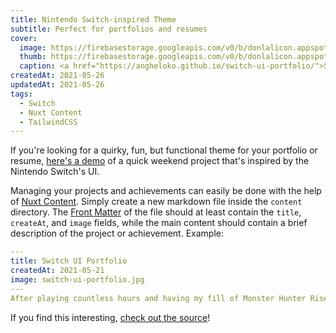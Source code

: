 ```yaml
---
title: Nintendo Switch-inspired Theme
subtitle: Perfect for portfolios and resumes
cover:
  image: https://firebasestorage.googleapis.com/v0/b/donlalicon.appspot.com/o/Screenshot_2021-05-26%20Switch%20UI%20Portfolio%20by%20Don%20Lalicon.png?alt=media&token=349cd894-3040-41e9-9e1e-8a72a38d7741
  thumb: https://firebasestorage.googleapis.com/v0/b/donlalicon.appspot.com/o/nintendo-switch.jpg?alt=media&token=0a6f2e31-1f9a-45c4-ad92-f87598f90c13
  caption: <a href="https://angheloko.github.io/switch-ui-portfolio/">Switch UI Portfolio</a>
createdAt: 2021-05-26
updatedAt: 2021-05-26
tags:
  - Switch
  - Nuxt Content
  - TailwindCSS
---
```


If you're looking for a quirky, fun, but functional theme for your portfolio or resume, [here's a demo](https://angheloko.github.io/switch-ui-portfolio/) of a quick weekend project that's inspired by the Nintendo Switch's UI.

Managing your projects and achievements can easily be done with the help of [Nuxt Content](https://content.nuxtjs.org/). Simply create a new markdown file inside the `content` directory. The [Front Matter](https://content.nuxtjs.org/writing#front-matter) of the file should at least contain the `title`, `createAt`, and `image` fields, while the main content should contain a brief description of the project or achievement. Example:

```yaml
---
title: Switch UI Portfolio
createdAt: 2021-05-21
image: switch-ui-portfolio.jpg
---
After playing countless hours and having my fill of Monster Hunter Rise, I decided to have some fun creating a website that's inspired by the Switch's UI.
```

If you find this interesting, [check out the source](https://github.com/angheloko/switch-ui-portfolio)!

